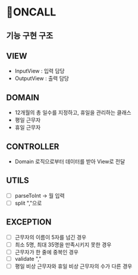 # 📍ONCALL

## 기능 구현 구조

## VIEW
- InputView : 입력 담당
- OutputView : 출력 담당

## DOMAIN
- 12개월의 총 일수를 지정하고, 휴일을 관리하는 클래스
- 평일 근무자
- 휴일 근무자

## CONTROLLER
- Domain 로직으로부터 데이터를 받아 View로 전달

## UTILS
- [ ] parseToInt -> 월 입력
- [ ] split ","으로

## EXCEPTION
[//]: # (- ErrorMessage : 에러 메세지를 저장.)
- [ ] 근무자의 이름이 5자를 넘긴 경우
- [ ] 최소 5명, 최대 35명을 만족시키지 못한 경우
- [ ] 근무자가 한 줄에 중복인 경우
- [ ] validate ","
- [ ] 평일 비상 근무자와 휴일 비상 근무자의 수가 다른 경우